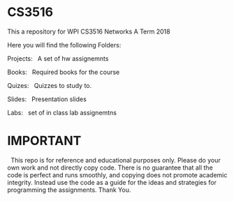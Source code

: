 # CS3516
This a repository for WPI CS3516 Networks A Term 2018


Here you will find the following Folders:


Projects:
&nbsp;	  A set of hw assignemnts


Books:
&nbsp;	  Required books for the course


Quizes:
&nbsp;	  Quizzes to study to.


Slides:
&nbsp;	  Presentation slides


Labs:
&nbsp;	  set of in class lab assignemtns


# IMPORTANT

&nbsp;  This repo is for reference and educational purposes only. Please do your own work and not directly copy code. There is no guarantee that all the code is perfect and runs smoothly, and copying does not promote academic integrity. Instead use the code as a guide for the ideas and strategies for programming the assignments. Thank You.
